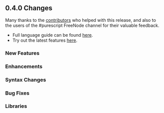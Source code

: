## 0.4.0 Changes

Many thanks to the [contributors](https://github.com/purescript/purescript/graphs/contributors) who helped with this release, and also to the users of the #purescript FreeNode channel for their valuable feedback. 

- Full language guide can be found [here](http://functorial.com/purescript).
- Try out the latest features [here](http://tryps.functorial.com).

### New Features

### Enhancements

### Syntax Changes

### Bug Fixes

### Libraries

